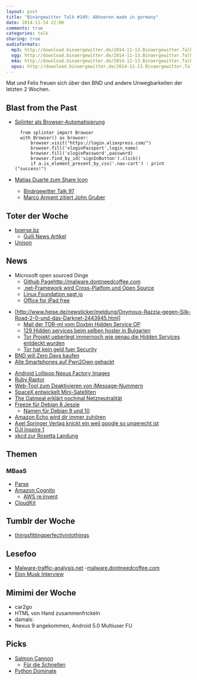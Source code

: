 ```yaml
---
layout: post
title: "Binärgewitter Talk #109: Abhoeren made in germany"
date: 2014-11-14 22:00
comments: true
categories: talk
sharing: true
audioformats:
  mp3: http://download.binaergewitter.de/2014-11-13.Binaergewitter.Talk.109.mp3
  ogg: http://download.binaergewitter.de/2014-11-13.Binaergewitter.Talk.109.ogg
  m4a: http://download.binaergewitter.de/2014-11-13.Binaergewitter.Talk.109.m4a
  opus: http://download.binaergewitter.de/2014-11-13.Binaergewitter.Talk.109.opus
---
```

Mat und Felix freuen sich über den BND und andere Unwegbarkeiten der letzten 2 Wochen.

## Blast from the Past
- [Splinter als Browser-Automatisierung]( http://splinter.cobrateam.info/en/latest/ )

        from splinter import Browser
        with Browser() as browser:
            browser.visit("https://login.aliexpress.com/")
            browser.fill('xloginPassport',login_name)
            browser.fill('xloginPassword',password)
            browser.find_by_id('signInButton').click()
            if a.is_element_present_by_css('.nav-cart') : print ("success!")

- [Matias Duarte zum Share Icon]( https://plus.google.com/app/basic/stream/z13mj5brvuqighibs04celbqlrejj5pjowk0k )
  * [Binärgewitter Talk 97]( http://blog.binaergewitter.de/2014/06/13/binaergewitter-talk-number-97-uber-hex0or )
  * [Marco Arment zitiert John Gruber]( http://www.marco.org/2014/11/05/matias-duarte-has-his-head-too-far-up-his )

## Toter der Woche

- [boerse.bz]( http://www.boerse.bz/ )
  * [Gulli News Artikel]( http://www.gulli.com/news/25112-boersebz-macht-nach-sechs-jahren-die-bude-dicht-2014-11-13 )
- [Unison]( http://www.panic.com/blog/the-future-of-unison/ )

## News

- Microsoft open sourced Dinge
  * [Github Page]( http://microsoft.github.io )http://malware.dontneedcoffee.com
  * [.net-Framework wird Cross-Platfom und Open Source]( https://github.com/Microsoft/dotnet )
  * [Linux Foundation sagt jo]( http://beta.slashdot.org/story/209753 )
  * [Office for iPad free]( http://www.theverge.com/2014/11/6/7163789/microsoft-office-free-for-ipad-iphone-android )
* [http://www.heise.de/newsticker/meldung/Onymous-Razzia-gegen-Silk-Road-2-0-und-das-Darknet-2443945.html]
  - [Mail der TOR-ml vom Doxbin Hidden Service OP]( https://lists.torproject.org/pipermail/tor-dev/2014-November/007731.html )
  - [129 Hidden services beim selben hoster in Bulgarien]( http://www.deepdotweb.com/2014/11/08/129-seized-onion-domains-single-bulgarian-hosting/ )
  - [Tor Projekt ueberlegt immernoch wie genau die Hidden Services entdeckt wurden]( http://beta.slashdot.org/story/209669 )
  - [Tor hat kein geld fuer Security]( http://www.gulli.com/news/25081-tor-netzwerk-kein-geld-fuer-ausbau-der-sicherheit-2014-11-10 )
* [BND will Zero Days kaufen]( http://www.heise.de/newsticker/meldung/SSL-abhoeren-Kritik-an-BND-Plaenen-zu-Zero-Day-Exploits-2445246.html )
* [Alle Smartphones auf Pwn2Own gehackt]( http://rss.slashdot.org/~r/Slashdot/slashdot/~3/fkL9PysQN74/story01.htm )
- [Android Lollipop Nexus Factory Images]( https://developers.google.com/android/nexus/images )
- [Ruby Raptor]( http://www.rubyraptor.org/ )
- [Web-Tool zum Deaktivieren von iMessage-Nummern]( http://www.heise.de/newsticker/meldung/Wechsel-zu-Android-und-Co-Apple-erlaubt-iMessage-Abschaltung-im-Web-2445008.html )
- [SpaceX entwickelt Mini-Satelliten]( https://twitter.com/elonmusk/status/531994668608024576 )
- [The Oatmeal erklärt nochmal Netzneutralität]( http://theoatmeal.com/blog/net_neutrality )
- [Freeze für Debian 8 Jessie]( http://www.heise.de/newsticker/meldung/Freeze-fuer-Debian-8-Jessie-2443508.html  )
  * [Namen für Debian 9 und 10]( http://www.heise.de/open/meldung/Debian-8-ohne-kFreeBSD-Port-Debian-9-heisst-Stretch-2445112.html )
- [Amazon Echo wird dir immer zuhören]( http://www.amazon.com/oc/echo/ref_=ods_dp_ae )
- [Axel Springer Verlag knickt ein weil google so ungerecht ist]( https://twitter.com/axel_springer/status/529933297775030272 )
- [DJI Inspire 1]( http://www.dji.com/product/inspire-1 )
- [xkcd zur Rosetta Landung]( http://xkcd1446.org/ )

## Themen

### MBaaS
- [Parse]( https://parse.com/ )
- [Amazon Cognito]( http://aws.amazon.com/cognito/ )
    * [AWS re:invent]( https://reinvent.awsevents.com/ )
- [CloudKit]( https://developer.apple.com/icloud/documentation/cloudkit-storage/ )

## Tumblr der Woche
- [thingsfittingperfectlyintothings](http://thingsfittingperfectlyintothings.tumblr.com/ )

## Lesefoo
- [Malware-traffic-analysis.net]( http://www.malware-traffic-analysis.net/index.html )
   -[malware.dontneedcoffee.com]( http://malware.dontneedcoffee.com )
- [Elon Musk Interview]( https://www.youtube.com/watch?v=FE4iFYqi4QU )


## Mimimi der Woche

- car2go
- HTML von Hand zusammenfrickeln
- damals: <!DOCTYPE HTML PUBLIC "-//W3C//DTD HTML 4.01 Transitional//EN" "http://www.w3.org/TR/html4/loose.dtd"> 
- Nexus 9 angekommen, Android 5.0 Multiuser FU

## Picks
- [Salmon Cannon]( https://www.youtube.com/watch?v=l9qA8c-E_oA )
    * [Für die Schnellen]( http://youtu.be/l9qA8c-E_oA?t=1m41s )
- [Python Dominate]( https://github.com/Knio/dominate )

